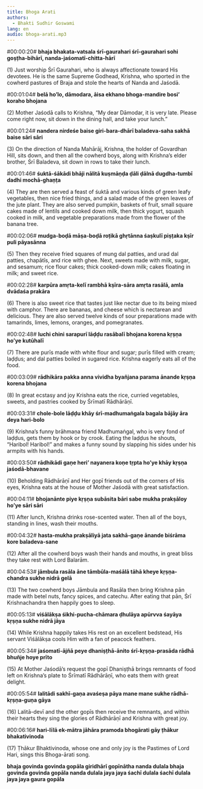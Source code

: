 ```yaml
---
title: Bhoga Arati
authors:
  - Bhakti Sudhir Goswami
lang: en
audio: bhoga-arati.mp3
---
```


#00:00:20# <b>bhaja bhakata-vatsala śrī-gaurahari
śrī-gaurahari sohi goṣṭha-bihārī,
nanda-jaśomatī-chitta-hārī</b>

(1) Just worship Śrī Gaurahari, who is always affectionate toward His devotees. He is the same Supreme Godhead, Krishna, who sported in the cowherd pastures of Braja and stole the hearts of Nanda and Jaśodā.


#00:01:04# <b>belā ho’lo, dāmodara, āisa ekhano
bhoga-mandire bosi’ koraho bhojana</b>

(2) Mother Jaśodā calls to Krishna, “My dear Dāmodar, it is very late. Please come right now, sit down in the dining hall, and take your lunch.”


#00:01:24# <b>nandera nirdeśe baise giri-bara-dhārī
baladeva-saha sakhā baise sāri sāri</b>

(3) On the direction of Nanda Mahārāj, Krishna, the holder of Govardhan Hill, sits down, and then all the cowherd boys, along with Krishna’s elder brother, Śrī Baladeva, sit down in rows to take their lunch.


#00:01:46# <b>śuktā-śākādi bhāji nālitā kuṣmāṇḍa
ḍāli ḍālnā dugdha-tumbī dadhi mochā-ghaṇṭa</b>

(4) They are then served a feast of śuktā and various kinds of green leafy vegetables, then nice fried things, and a salad made of the green leaves of the jute plant. They are also served pumpkin, baskets of fruit, small square cakes made of lentils and cooked down milk, then thick yogurt, squash cooked in milk, and vegetable preparations made from the flower of the banana tree.


#00:02:06# <b>mudga-boḍā māṣa-boḍā roṭikā ghṛtānna
śaṣkulī piṣṭaka kṣīr puli pāyasānna</b>

(5) Then they receive fried squares of mung dal patties, and urad dal patties, chapātīs, and rice with ghee. Next, sweets made with milk, sugar, and sesamum; rice flour cakes; thick cooked-down milk; cakes floating in milk; and sweet rice.


#00:02:28# <b>karpūra amṛta-kelī rambhā kṣīra-sāra
amṛta rasālā, amla dvādaśa prakāra</b>

(6) There is also sweet rice that tastes just like nectar due to its being mixed with camphor. There are bananas, and cheese which is nectarean and delicious. They are also served twelve kinds of sour preparations made with tamarinds, limes, lemons, oranges, and pomegranates.


#00:02:48# <b>luchi chini sarapurī lāḍḍu rasābalī
bhojana korena kṛṣṇa ho’ye kutūhalī</b>

(7) There are purīs made with white flour and sugar; purīs filled with cream; laḍḍus; and dal patties boiled in sugared rice. Krishna eagerly eats all of the food.


#00:03:09# <b>rādhikāra pakka anna vividha byañjana
parama ānande kṛṣṇa korena bhojana</b>

(8) In great ecstasy and joy Krishna eats the rice, curried vegetables, sweets, and pastries cooked by Śrīmatī Rādhārāṇī.


#00:03:31# <b>chole-bole lāḍḍu khāy śrī-madhumaṅgala
bagala bājāy āra deya hari-bolo</b>

(9) Krishna’s funny brāhmaṇa friend Madhumaṅgal, who is very fond of laḍḍus, gets them by hook or by crook. Eating the laḍḍus he shouts, “Haribol! Haribol!” and makes a funny sound by slapping his sides under his armpits with his hands.


#00:03:50# <b>rādhikādi gaṇe heri’ nayanera koṇe
tṛpta ho’ye khāy kṛṣṇa jaśodā-bhavane</b>

(10) Beholding Rādhārāṇī and Her gopī friends out of the corners of His eyes, Krishna eats at the house of Mother Jaśodā with great satisfaction.


#00:04:11# <b>bhojanānte piye kṛṣṇa subāsita bāri
sabe mukha prakṣāloy ho’ye sāri sāri</b>

(11) After lunch, Krishna drinks rose-scented water. Then all of the boys, standing in lines, wash their mouths.


#00:04:32# <b>hasta-mukha prakṣāliyā jata sakhā-gaṇe
ānande biśrāma kore baladeva-sane</b>

(12) After all the cowherd boys wash their hands and mouths, in great bliss they take rest with Lord Balarām.


#00:04:53# <b>jāmbula rasāla āne tāmbūla-maśālā
tāhā kheye kṛṣṇa-chandra sukhe nidrā gelā</b>

(13) The two cowherd boys Jāmbula and Rasāla then bring Krishna pān made with betel nuts, fancy spices, and catechu. After eating that pān, Śrī Krishnachandra then happily goes to sleep.


#00:05:13# <b>viśālākṣa śikhi-pucha-chāmara ḍhulāya
apūrvva śayāya kṛṣṇa sukhe nidrā jāya</b>

(14) While Krishna happily takes His rest on an excellent bedstead, His servant Viśālākṣa cools Him with a fan of peacock feathers.


#00:05:34# <b>jaśomatī-ājñā peye dhaniṣṭhā-ānito
śrī-kṛṣṇa-prasāda rādhā bhuñje hoye prīto</b>

(15) At Mother Jaśodā’s request the gopī Dhaniṣṭhā brings remnants of food left on Krishna’s plate to Śrīmatī Rādhārāṇī, who eats them with great delight.


#00:05:54# <b>lalitādi sakhī-gaṇa avaśeṣa pāya
mane mane sukhe rādhā-kṛṣṇa-guṇa gāya</b>

(16) Lalitā-devī and the other gopīs then receive the remnants, and within their hearts they sing the glories of Rādhārāṇī and Krishna with great joy.


#00:06:16# <b>hari-līlā ek-mātra jāhāra pramoda
bhogārati gāy ṭhākur bhakativinoda</b>

(17) Ṭhākur Bhaktivinoda, whose one and only joy is the Pastimes of Lord Hari, sings this Bhoga-ārati song.


<b>bhaja govinda govinda gopāla
giridhārī gopīnātha nanda dulala
bhaja govinda govinda gopāla
nanda dulala jaya jaya śachī dulala
śachī dulala jaya jaya gaura gopāla</b>

